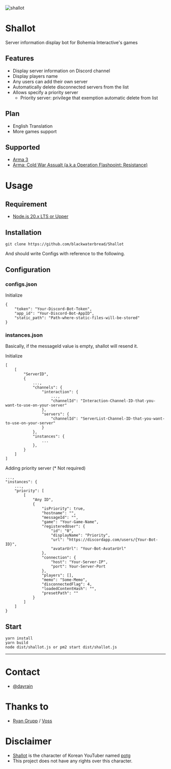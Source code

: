 ![shallot](https://github.com/blackwaterbread/poro/assets/40688555/7193cd47-7510-4b9f-812c-b0f98d4d66a2)
# Shallot
Server information display bot for Bohemia Interactive's games

## Features
* Display server information on Discord channel
* Display players name
* Any users can add their own server
* Automatically delete disconnected servers from the list
* Allows specify a priority server
    - Priority server: privilege that exemption automatic delete from list

## Plan
* English Translation
* More games support

## Supported
* [Arma 3](https://store.steampowered.com/app/107410/Arma_3/)
* [Arma: Cold War Assualt (a.k.a Operation Flashpoint: Resistance)](https://store.steampowered.com/app/65790/ARMA_Cold_War_Assault/)

# Usage
## Requirement
* [Node.js 20.x LTS or Upper](https://nodejs.org)

## Installation
```
git clone https://github.com/blackwaterbread/Shallot
```
And should write Configs with reference to the following.

## Configuration
### configs.json
Initialize
```
{
    "token": "Your-Discord-Bot-Token",
    "app_id": "Your-Discord-Bot-AppID",
    "static_path": "Path-where-static-files-will-be-stored"
}
```

### instances.json
Basically, if the messageId value is empty, shallot will resend it.

Initialize
```
[
    [
        "ServerID",
        {
            ...,
            "channels": {
                "interaction": {
                    ...,
                    "channelId": "Interaction-Channel-ID-that-you-want-to-use-on-your-server"
                },
                "servers": {
                    "channelId": "ServerList-Channel-ID-that-you-want-to-use-on-your-server"
                }
            },
            "instances": {
                ...
            },
        }
    ]
]
```

Adding priority server (* Not required)
```
...,
"instances": {
    ...,
    "priority": [
        [
            "Any ID",
            {
                "isPriority": true,
                "hostname": "",
                "messageId": "",
                "game": "Your-Game-Name", 
                "registeredUser": {
                    "id": "0",
                    "displayName": "Priority",
                    "url": "https://discordapp.com/users/{Your-Bot-ID}",
                    "avatarUrl": "Your-Bot-AvatarUrl"
                },
                "connection": {
                    "host": "Your-Server-IP",
                    "port": Your-Server-Port
                },
                "players": [],
                "memo": "Some-Memo",
                "disconnectedFlag": 4,
                "loadedContentHash": "",
                "presetPath": ""
            }
        ]
    ]
}
```

## Start
```
yarn install
yarn build
node dist/shallot.js or pm2 start dist/shallot.js
```

---

# Contact
* [@dayrain](https://discord.com/users/119027576692801536)

# Thanks to
* [Ryan Grupp](https://code.clearbackblast.com/Theowningone) / [Voss](https://code.clearbackblast.com/Theowningone/voss)

# Disclaimer
* [Shallot](https://namu.wiki/w/%EC%83%AC%EB%A1%AF(%ED%8C%A5%EC%A5%90%20%EC%8B%9C%EB%A6%AC%EC%A6%88)) is the character of Korean YouTuber named [potg](https://www.youtube.com/channel/UCw4MwGSaNYbG0cKV02Kq6tw)
* This project does not have any rights over this character.